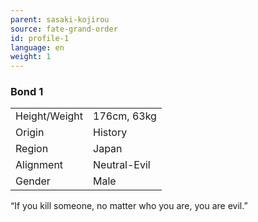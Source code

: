 ```yaml
---
parent: sasaki-kojirou
source: fate-grand-order
id: profile-1
language: en
weight: 1
---
```


### Bond 1

<table>
  <tr><td>Height/Weight</td><td>176cm, 63kg</td></tr>
  <tr><td>Origin</td><td>History</td></tr>
  <tr><td>Region</td><td>Japan</td></tr>
  <tr><td>Alignment</td><td>Neutral-Evil</td></tr>
  <tr><td>Gender</td><td>Male</td></tr>
</table>

“If you kill someone, no matter who you are, you are evil.”

